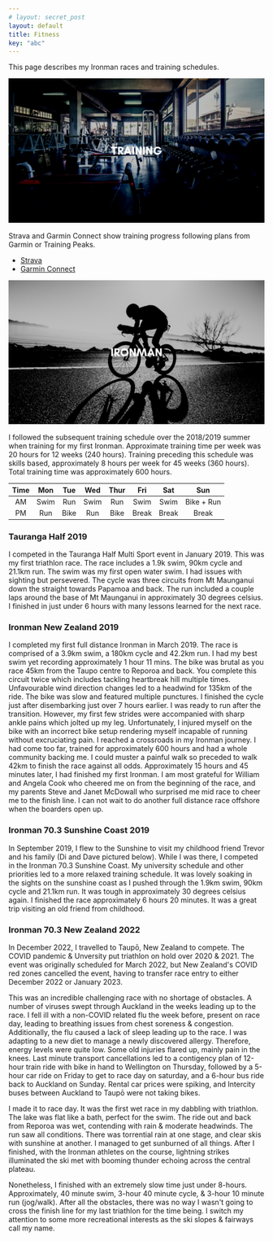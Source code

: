 ```yaml
---
# layout: secret_post
layout: default
title: Fitness
key: "abc"
---
```


This page describes my Ironman races and training schedules.

![Training](/assets/images/training.png)

Strava and Garmin Connect show training progress following plans from Garmin or Training Peaks.

- [Strava](https://www.strava.com/athletes/25758170)
- [Garmin Connect](https://connect.garmin.com/modern/profile/1f9ed707-bc55-4631-9f63-bb1a14c1d3f6)

![Ironman](/assets/images/ironman.png)

I followed the subsequent training schedule over the 2018/2019 summer when training for my first Ironman.
Approximate training time per week was 20 hours for 12 weeks (240 hours).
Training preceding this schedule was skills based, approximately 8 hours per week for 45 weeks (360 hours).
Total training time was approximately 600 hours.

| Time | Mon  | Tue  | Wed  | Thur |  Fri  |  Sat  |    Sun     |
| :--: | :--: | :--: | :--: | :--: | :---: | :---: | :--------: |
|  AM  | Swim | Run  | Swim | Run  | Swim  | Swim  | Bike + Run |
|  PM  | Run  | Bike | Run  | Bike | Break | Break |   Break    |

### **Tauranga Half 2019**

I competed in the Tauranga Half Multi Sport event in January 2019. This was my first triathlon race. The race includes a 1.9k swim, 90km cycle and 21.1km run. The swim was my first open water swim. I had issues with sighting but persevered. The cycle was three circuits from Mt Maunganui down the straight towards Papamoa and back. The run included a couple laps around the base of Mt Maunganui in approximately 30 degrees celsius. I finished in just under 6 hours with many lessons learned for the next race.

### **Ironman New Zealand 2019**

I completed my first full distance Ironman in March 2019. The race is comprised of a 3.9km swim, a 180km cycle and 42.2km run. I had my best swim yet recording approximately 1 hour 11 mins. The bike was brutal as you race 45km from the Taupo centre to Reporoa and back. You complete this circuit twice which includes tackling heartbreak hill multiple times. Unfavourable wind direction changes led to a headwind for 135km of the ride. The bike was slow and featured multiple punctures. I finished the cycle just after disembarking just over 7 hours earlier. I was ready to run after the transition. However, my first few strides were accompanied with sharp ankle pains which jolted up my leg. Unfortunately, I injured myself on the bike with an incorrect bike setup rendering myself incapable of running without excruciating pain. I reached a crossroads in my Ironman journey. I had come too far, trained for approximately 600 hours and had a whole community backing me. I could muster a painful walk so preceded to walk 42km to finish the race against all odds. Approximately 15 hours and 45 minutes later, I had finished my first Ironman. I am most grateful for William and Angela Cook who cheered me on from the beginning of the race, and my parents Steve and Janet McDowall who surprised me mid race to cheer me to the finish line. I can not wait to do another full distance race offshore when the boarders open up.

### **Ironman 70.3 Sunshine Coast 2019**

In September 2019, I flew to the Sunshine to visit my childhood friend Trevor and his family (Di and Dave pictured below). While I was there, I competed in the Ironman 70.3 Sunshine Coast. My university schedule and other priorities led to a more relaxed training schedule. It was lovely soaking in the sights on the sunshine coast as I pushed through the 1.9km swim, 90km cycle and 21.1km run. It was tough in approximately 30 degrees celsius again. I finished the race approximately 6 hours 20 minutes. It was a great trip visiting an old friend from childhood.

### **Ironman 70.3 New Zealand 2022**
In December 2022, I travelled to Taupō, New Zealand to compete. The COVID pandemic & Unversity put triathlon on hold over 2020 & 2021. The event was originally scheduled for March 2022, but New Zealand's COVID red zones cancelled the event, having to transfer race entry to either December 2022 or January 2023.

This was an incredible challenging race with no shortage of obstacles. A number of viruses swept through Auckland in the weeks leading up to the race. I fell ill with a non-COVID related flu the week before, present on race day, leading to breathing issues from chest soreness & congestion. Additionally, the flu caused a lack of sleep leading up to the race. I was adapting to a new diet to manage a newly discovered allergy. Therefore, energy levels were quite low. Some old injuries flared up, mainly pain in the knees. Last minute transport cancellations led to a contigency plan of 12-hour train ride with bike in hand to Wellington on Thursday, followed by a 5-hour car ride on Friday to get to race day on saturday, and a 6-hour bus ride back to Auckland on Sunday. Rental car prices were spiking, and Intercity buses between Auckland to Taupō were not taking bikes.

I made it to race day. It was the first wet race in my dabbling with triathlon. The lake was flat like a bath, perfect for the swim. The ride out and back from Reporoa was wet, contending with rain & moderate headwinds. The run saw all conditions. There was torrential rain at one stage, and clear skis with sunshine at another. I managed to get sunburned of all things. After I finished, with the Ironman athletes on the course, lightning strikes illuminated the ski met with booming thunder echoing across the central plateau.

Nonetheless, I finished with an extremely slow time just under 8-hours. Approximately, 40 minute swim, 3-hour 40 minute cycle, & 3-hour 10 minute run (jog/walk). After all the obstacles, there was no way I wasn't going to cross the finish line for my last triathlon for the time being. I switch my attention to some more recreational interests as the ski slopes & fairways call my name.
